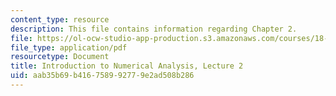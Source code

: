 ```yaml
---
content_type: resource
description: This file contains information regarding Chapter 2.
file: https://ol-ocw-studio-app-production.s3.amazonaws.com/courses/18-330-introduction-to-numerical-analysis-spring-2012/aab35b69b416758992779e2ad508b286_MIT18_330S12_Chapter2.pdf
file_type: application/pdf
resourcetype: Document
title: Introduction to Numerical Analysis, Lecture 2
uid: aab35b69-b416-7589-9277-9e2ad508b286
---
```

